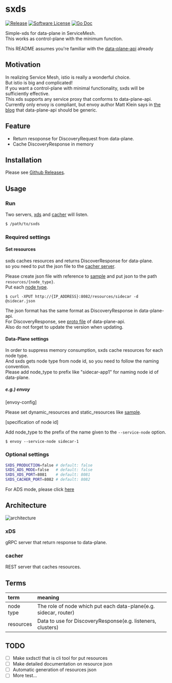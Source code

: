 # sxds

[![Release](https://img.shields.io/github/release/nakabonne/sxds.svg?style=flat-square)](https://github.com/nakabonne/sxds/releases/latest)
[![Software License](https://img.shields.io/badge/license-MIT-brightgreen.svg?style=flat-square)](/LICENSE.md)
[![Go Doc](https://img.shields.io/badge/godoc-reference-blue.svg?style=flat-square)](http://godoc.org/github.com/nakabonne/sxds)

Simple-xds for data-plane in ServiceMesh.  
This works as control-plane with the minimum function.

  
This README assumes you're familiar with the [data-plane-api](https://www.envoyproxy.io/docs/envoy/latest/configuration/overview/v2_overview) already

## Motivation
In realizing Service Mesh, istio is really a wonderful choice.  
But istio is big and complicated!  
If you want a control-plane with minimal functionality, sxds will be sufficiently effective.  
This xds supports any service proxy that conforms to data-plane-api.  
Currently only envoy is compliant, but envoy author Matt Klein says in [the blog](https://blog.envoyproxy.io/the-universal-data-plane-api-d15cec7a) that data-plane-api should be generic.

## Feature

- Return resoponse for DiscoveryRequest from data-plane.
- Cache DiscoveryResponse in memory

## Installation

Please see [Github Releases](https://github.com/nakabonne/sxds/releases).

## Usage

### Run

Two servers, [xds](#xds) and [cacher](#cacher) will listen.

```sh
$ /path/to/sxds
```

### Required settings

#### Set resources

sxds caches resources and returns DiscoverResponse for data-plane.  
so you need to put the json file to the [cacher server](#cacher).  
   
Please create json file with reference to [sample](https://github.com/nakabonne/sxds/tree/master/sample/resource) and put json to the path `resources/{node_type}`.  
Put each [node type](#terms). 

```
$ curl -XPUT http://{IP_ADDRESS}:8082/resources/sidecar -d @sidecar.json
```

 
The json format has the same format as DiscoveryResponse in data-plane-api.  
For DiscoveryResponse, see [proto file](https://github.com/envoyproxy/data-plane-api/tree/master/envoy/api/v2) of data-plane-api.  
Also do not forget to update the version when updating.

#### Data-Plane settings


In order to suppress memory consumption, sxds cache resources for each node type.  
And sxds gets node type from node id, so you need to follow the naming convention.  
Please add node_type to prefix like "sidecar-app1" for naming node id of data-plane.  

##### e.g.) envoy  

[envoy-config]

Please set dynamic_resources and static_resources like [sample](https://github.com/nakabonne/sxds/blob/master/sample/envoy/envoy.yml).  

[specification of node id]  

Add node_type to the prefix of the name given to the `--service-node` option.  

```
$ envoy --service-node sidecar-1
```

### Optional settings

```sh
SXDS_PRODUCTION=false # default: false
SXDS_ADS_MODE=false   # default: false
SXDS_XDS_PORT=8081    # default: 8081
SXDS_CACHER_PORT=8082 # default: 8082
```

For ADS mode, please click [here](https://github.com/envoyproxy/data-plane-api/blob/master/XDS_PROTOCOL.md#aggregated-discovery-services-ads)

## Architecture

![architecture](https://github.com/nakabonne/sxds/blob/master/media/architecture.png) 

### xDS
gRPC server that return response to data-plane.

### cacher

REST server that caches resources.


## Terms

| term | meaning |
|:----------|:-----------|
|node type|The role of node which put each data-plane(e.g. sidecar, router)|
|resources|Data to use for DiscoveryResponse(e.g. listeners, clusters) |

## TODO

- [ ] Make sxdsctl that is cli tool for put resources
- [ ] Make detailed documentation on resource json
- [ ] Automatic generation of resources json
- [ ] More test...

